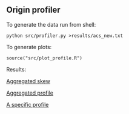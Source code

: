 ## Origin profiler

To generate the data run from shell:

```
python src/profiler.py >results/acs_new.txt
```

To generate plots:

```
source("src/plot_profile.R")
```

Results:

[Aggregated skew](https://github.com/bdomokos74/OriginProfiler)

[Aggregated profile](https://github.com/bdomokos74/OriginProfiler)

[A specific profile](https://github.com/bdomokos74/OriginProfiler)
